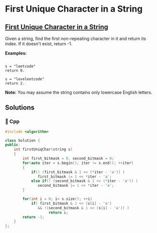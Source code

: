 # First Unique Character in a String

## [First Unique Character in a String](https://leetcode.com/problems/first-unique-character-in-a-string)

Given a string, find the first non-repeating character in it and return its index. If it doesn't exist, return -1.

**Examples:**

```text

s = "leetcode"
return 0.

s = "loveleetcode"
return 2.
```

**Note:** You may assume the string contains only lowercase English letters.

## Solutions

### 🧠 Cpp

```cpp
#include <algorithm>

class Solution {
public:
    int firstUniqChar(string s)
    {
        int first_bitmask = 0, second_bitmask = 0;
        for(auto iter = s.begin(); iter != s.end(); ++iter)
        {
            if(! (first_bitmask & 1 << (*iter - 'a')) )
               first_bitmask |= 1 << *iter - 'a';
            else if(! (second_bitmask & 1 << (*iter - 'a')) )
               second_bitmask |= 1 << *iter - 'a';
        }

        for(int i = 0; i< s.size(); ++i)
            if( first_bitmask & 1 << (s[i] - 'a') 
               && !(second_bitmask & 1 << (s[i] - 'a')) )
                    return i;
        return -1;
    }
};
```


